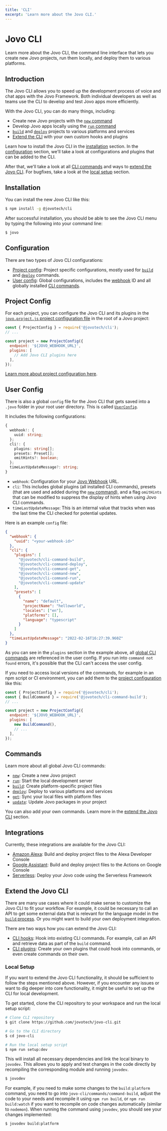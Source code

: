 ```yaml
---
title: 'CLI'
excerpt: 'Learn more about the Jovo CLI.'
---
```


# Jovo CLI

Learn more about the Jovo CLI, the command line interface that lets you create new Jovo projects, run them locally, and deploy them to various platforms.

## Introduction

The Jovo CLI allows you to speed up the development process of voice and chat apps with the Jovo Framework. Both individual developers as well as teams use the CLI to develop and test Jovo apps more efficiently.

With the Jovo CLI, you can do many things, including:

- Create new Jovo projects with the [`new` command](https://www.jovo.tech/docs/new-command)
- Develop Jovo apps locally using the [`run` command](https://www.jovo.tech/docs/run-command)
- [`build`](https://www.jovo.tech/docs/build-command) and [`deploy`](https://www.jovo.tech/docs/deploy-command) projects to various platforms and services
- [Extend the CLI](#extend-the-jovo-cli) with your own custom hooks and plugins

Learn how to install the Jovo CLI in the [installation](#installation) section. In the [configuration](#configuration) section, we'll take a look at configurations and plugins that can be added to the CLI.

After that, we'll take a look at all [CLI commands](#commands) and ways to [extend the Jovo CLI](#extend-the-jovo-cli). For bugfixes, take a look at the [local setup](#local-setup) section.

## Installation

You can install the new Jovo CLI like this:

```sh
$ npm install -g @jovotech/cli
```

After successful installation, you should be able to see the Jovo CLI menu by typing the following into your command line:

```sh
$ jovo
```

## Configuration

There are two types of Jovo CLI configurations:

- [Project config](#project-config): Project specific configurations, mostly used for [`build`](https://www.jovo.tech/docs/build-command) and [`deploy`](https://www.jovo.tech/docs/deploy-command) commands.
- [User config](#user-config): Global configurations, includes the [webhook](https://www.jovo.tech/docs/webhook) ID and all globally installed [CLI commands](#commands).

## Project Config

For each project, you can configure the Jovo CLI and its plugins in the [`jovo.project.js` project configuration file](https://www.jovo.tech/docs/project-config) in the root of a Jovo project:

```js
const { ProjectConfig } = require('@jovotech/cli');
// ...

const project = new ProjectConfig({
  endpoint: '${JOVO_WEBHOOK_URL}',
  plugins: [
    // Add Jovo CLI plugins here
  ],
});
```

[Learn more about project configuration here](https://www.jovo.tech/docs/project-config).

## User Config

There is also a global `config` file for the Jovo CLI that gets saved into a `.jovo` folder in your root user directory. This is called [`UserConfig`](https://github.com/jovotech/jovo-cli/blob/v4/latest/core/src/UserConfig.ts).

It includes the following configurations:

```typescript
{
  webhook!: {
    uuid: string;
  };
  cli!: {
    plugins: string[];
    presets: Preset[];
    omitHints?: boolean;
  };
  timeLastUpdateMessage?: string;
}
```

- `webhook`: Configuration for your [Jovo Webhook](https://www.jovo.tech/docs/webhook) URL.
- `cli`: This includes global plugins (all installed CLI commands), presets (that are used and added during the [`new` command](https://www.jovo.tech/docs/new-command)), and a flag `omitHints` that can be modified to suppress the display of hints when using Jovo CLI commands.
- `timeLastUpdateMessage`: This is an internal value that tracks when was the last time the CLI checked for potential updates.

Here is an example `config` file:

```json
{
  "webhook": {
    "uuid": "<your-webhook-id>"
  },
  "cli": {
    "plugins": [
      "@jovotech/cli-command-build",
      "@jovotech/cli-command-deploy",
      "@jovotech/cli-command-get",
      "@jovotech/cli-command-new",
      "@jovotech/cli-command-run",
      "@jovotech/cli-command-update"
    ],
    "presets": [
      {
        "name": "default",
        "projectName": "helloworld",
        "locales": ["en"],
        "platforms": [],
        "language": "typescript"
      }
    ]
  },
  "timeLastUpdateMessage": "2022-02-16T16:27:39.960Z"
}
```

As you can see in the `plugins` section in the example above, all [global CLI commands](#commands) are referenced in the user config. If you run into `command not found` errors, it's possible that the CLI can't access the user config.

If you need to access local versions of the commands, for example in an npm script or CI environment, you can add them to the [project configuration](#project-config) like this:

```js
const { ProjectConfig } = require('@jovotech/cli');
const { BuildCommand } = require('@jovotech/cli-command-build');
// ...

const project = new ProjectConfig({
  endpoint: '${JOVO_WEBHOOK_URL}',
  plugins: [
    new BuildCommand(),
    // ...
  ],
});
```

## Commands

Learn more about all global Jovo CLI commands:

- [`new`](https://www.jovo.tech/docs/new-command): Create a new Jovo project
- [`run`](https://www.jovo.tech/docs/run-command): Start the local development server
- [`build`](https://www.jovo.tech/docs/build-command): Create platform-specific project files
- [`deploy`](https://www.jovo.tech/docs/deploy-command): Deploy to various platforms and services
- [`get`](https://www.jovo.tech/docs/get-command): Sync your local files with platform files
- [`update`](https://www.jovo.tech/docs/update-command): Update Jovo packages in your project

You can also add your own commands. Learn more in the [extend the Jovo CLI](#extend-the-jovo-cli) section.

## Integrations

Currently, these integrations are available for the Jovo CLI:

- [Amazon Alexa](https://www.jovo.tech/marketplace/platform-alexa/project-config): Build and deploy project files to the Alexa Developer Console
- [Google Assistant](https://www.jovo.tech/marketplace/platform-googleassistant/project-config): Build and deploy project files to the Actions on Google Console
- [Serverless](https://www.jovo.tech/marketplace/target-lex): Deploy your Jovo code using the Serverless Framework

## Extend the Jovo CLI

There are many use cases where it could make sense to customize the Jovo CLI to fit your workflow. For example, it could be necessary to call an API to get some external data that is relevant for the language model in the [`build` process](https://www.jovo.tech/docs/build-command). Or you might want to build your own deployment integration.

There are two ways how you can extend the Jovo CLI:

- [CLI hooks](https://www.jovo.tech/docs/project-config#hooks): Hook into existing CLI commands. For example, call an API and retrieve data as part of the `build` command.
- [CLI plugins](https://www.jovo.tech/docs/cli-plugins): Create your own plugins that could hook into commands, or even create commands on their own.

### Local Setup

If you want to extend the Jovo CLI functionality, it should be sufficient to follow the steps mentioned above. However, if you encounter any issues or want to dig deeper into core functionality, it might be useful to set up the CLI for local development.

To get started, clone the CLI repository to your workspace and run the local setup script:

```sh
# Clone CLI repository
$ git clone https://github.com/jovotech/jovo-cli.git

# Go to the CLI directory
$ cd jovo-cli

# Run the local setup script
$ npm run setup:dev
```

This will install all necessary dependencies and link the local binary to `jovodev`. This allows you to apply and test changes in the code directly by recompiling the corresponding module and running `jovodev`.

```sh
$ jovodev
```

For example, if you need to make some changes to the `build:platform` command, you need to go into `jovo-cli/commands/command-build`, adjust the code to your needs and recompile it using `npm run build`, or `npm run build:watch` if you want to recompile on code changes automatically (similar to `nodemon`). When running the command using `jovodev`, you should see your changes implemented:

```sh
$ jovodev build:platform
```
